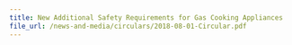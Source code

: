 ```yaml
---
title: New Additional Safety Requirements for Gas Cooking Appliances
file_url: /news-and-media/circulars/2018-08-01-Circular.pdf
---
```

